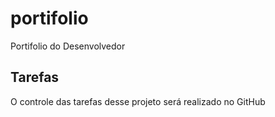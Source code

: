 # portifolio
Portifolio do Desenvolvedor

## Tarefas
O controle das tarefas desse projeto será realizado no GitHub

